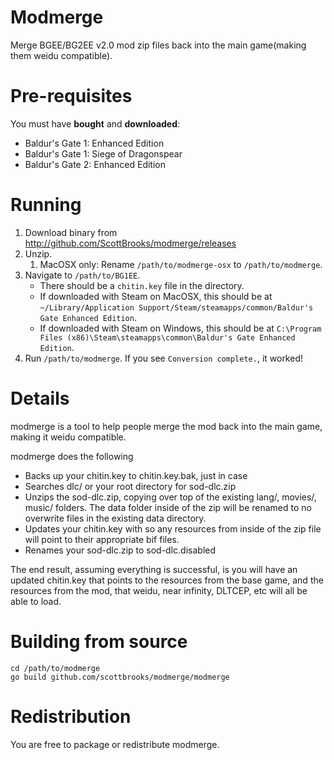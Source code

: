 # Modmerge
Merge BGEE/BG2EE v2.0 mod zip files back into the main game(making them weidu
compatible).

# Pre-requisites

You must have **bought** and **downloaded**:

- Baldur's Gate 1: Enhanced Edition
- Baldur's Gate 1: Siege of Dragonspear
- Baldur's Gate 2: Enhanced Edition

# Running

1. Download binary from http://github.com/ScottBrooks/modmerge/releases
2. Unzip.
   1. MacOSX only: Rename `/path/to/modmerge-osx` to `/path/to/modmerge`.
3. Navigate to `/path/to/BG1EE`.
   - There should be a `chitin.key` file in the directory.
   - If downloaded with Steam on MacOSX, this should be at `~/Library/Application Support/Steam/steamapps/common/Baldur's Gate Enhanced Edition`.
   - If downloaded with Steam on Windows, this should be at `C:\Program Files (x86)\Steam\steamapps\common\Baldur's Gate Enhanced Edition`.
4. Run `/path/to/modmerge`. If you see `Conversion complete.`, it worked!

# Details

modmerge is a tool to help people merge the mod back into the main game, making it weidu compatible.

modmerge does the following
 - Backs up your chitin.key to chitin.key.bak, just in case
 - Searches dlc/ or your root directory for sod-dlc.zip
 - Unzips the sod-dlc.zip, copying over top of the existing lang/, movies/, music/ folders.  The data folder inside of the zip will be renamed to no overwrite files in the existing data directory.
 - Updates your chitin.key with so any resources from inside of the zip file will point to their appropriate bif files.
 - Renames your sod-dlc.zip to sod-dlc.disabled
 
The end result, assuming everything is successful, is you will have an updated chitin.key that points to the resources from the base game, and the resources from the mod, that weidu, near infinity, DLTCEP, etc will all be able to load.

# Building from source

```
cd /path/to/modmerge
go build github.com/scottbrooks/modmerge/modmerge
```

# Redistribution

You are free to package or redistribute modmerge.
